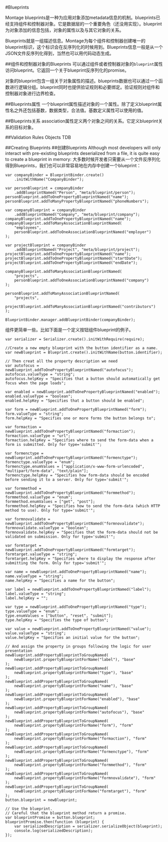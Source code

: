 #Blueprints

Montage blueprints是一种为应用对象添加metadata信息的机制。blueprints已经支持组件和控制器对象。它是数据层的一个重要角色（还没用实现）。blueprint为对象添加的信息包括，对象的属性以及与其它对象的关系。

Blueprints就是一组描述信息。Montage为每个组件和控制器创建唯一的blueprint标识，这个标识会在反序列化的时候用到。Blueprints信息一般是从一个JSON文件反序列化得到，当然也可以用代码动态生成。

##组件和控制器对象的Blueprints
可以通过组件或者控制器对象的`blueprint`属性访问blueprint。它返回一个关于blueprint反序列化的promise。

对象的blueprint包含一组关于对象属性的描述。blueprints数据也可以通过一个函数进行逻辑分组。blueprint同时也提供验证规则和必要绑定。验证规则对组件和控制器对象进行边界检查。

##Blueprints属性
一个blueprint属性描述对象的一个属性。除了定义blueprint属性名之外还包括基数，数据类型，合法值。基数定义属性可以使用的值。

##Blueprints关系
association属性定义两个对象之间的关系。它定义blueprint关系的目标对象。

##Validation Rules Objects
TDB

##Creating Blueprints
##创建Blueprints
Although most developers will only interact with pre-existing blueprints deserialized from a file, it is quite easy to create a blueprint in memory:
大多数时候开发者只需要从一个文件反序列化得到Blueprints，我们也可以非常容易地在内存中创建一个blueprint：

	var companyBinder = BlueprintBinder.create()
	    .initWithName("CompanyBinder");

	var personBlueprint = companyBinder
	    .addBlueprintNamed("Person", "meta/blueprint/person");
	personBlueprint.addToOnePropertyBlueprintNamed("name");
	personBlueprint.addToManyPropertyBlueprintNamed("phoneNumbers");

	var companyBlueprint = companyBinder
	    .addBlueprintNamed("Company", "meta/blueprint/company");
	companyBlueprint.addToOnePropertyBlueprintNamed("name");
	companyBlueprint.addToManyAssociationBlueprintNamed(
	    "employees",
	    personBlueprint.addToOneAssociationBlueprintNamed("employer")
	);

	var projectBlueprint = companyBinder
	    .addBlueprintNamed("Project", "meta/blueprint/project");
	projectBlueprint.addToOnePropertyBlueprintNamed("name");
	projectBlueprint.addToOnePropertyBlueprintNamed("startDate");
	projectBlueprint.addToOnePropertyBlueprintNamed("endDate");

	companyBlueprint.addToManyAssociationBlueprintNamed(
	    "projects",
	    personBlueprint.addToOneAssociationBlueprintNamed("company")
	);

	personBlueprint.addToManyAssociationBlueprintNamed(
	    "projects",
	    projectBlueprint.addToManyAssociationBlueprintNamed("contributors")
	);

	BlueprintBinder.manager.addBlueprintBinder(companyBinder);

组件更简单一些。比如下面是一个定义按钮组件blueprint的例子。

	var serializer = Serializer.create().initWithRequire(require);

	//Create a new empty blueprint with the button identifier as a name.
	var newBlueprint = Blueprint.create().initWithName(button.identifier);

	// Then creat all the property description we need
	var autofocus = newBlueprint.addToOnePropertyBlueprintNamed("autofocus");
	autofocus.valueType = "string";
	autofocus.helpKey = "Specifies that a button should automatically get focus when the page loads";

	var enabled = newBlueprint.addToOnePropertyBlueprintNamed("enabled");
	enabled.valueType = "boolean";
	enabled.helpKey = "Specifies that a button should be enabled";

	var form = newBlueprint.addToOnePropertyBlueprintNamed("form");
	form.valueType = "string";
	form.helpKey = "Specifies one or more forms the button belongs to";

	var formaction = newBlueprint.addToOnePropertyBlueprintNamed("formaction");
	formaction.valueType = "url";
	formaction.helpKey = "Specifies where to send the form-data when a form is submitted. Only for type='submit'";

	var formenctype = newBlueprint.addToOnePropertyBlueprintNamed("formenctype");
	formenctype.valueType = "enum";
	formenctype.enumValues = ["application/x-www-form-urlencoded", "multipart/form-data", "text/plain"];
	formenctype.helpKey = "Specifies how form-data should be encoded before sending it to a server. Only for type='submit'";

	var formmethod = newBlueprint.addToOnePropertyBlueprintNamed("formmethod");
	formmethod.valueType = "enum";
	formmethod.enumValues = ["get", "post"];
	formmethod.helpKey = "Specifies how to send the form-data (which HTTP method to use). Only for type='submit'";

	var formnovalidate = newBlueprint.addToOnePropertyBlueprintNamed("formnovalidate");
	formnovalidate.valueType = "boolean";
	formnovalidate.helpKey = "Specifies that the form-data should not be validated on submission. Only for type='submit'";

	var formtarget = newBlueprint.addToOnePropertyBlueprintNamed("formtarget");
	formtarget.valueType = "string";
	formtarget.helpKey = "Specifies where to display the response after submitting the form. Only for type='submit'";

	var name = newBlueprint.addToOnePropertyBlueprintNamed("name");
	name.valueType = "string";
	name.helpKey = "Specifies a name for the button";

	var label = newBlueprint.addToOnePropertyBlueprintNamed("label");
	label.valueType = "string";
	label.helpKey = "";

	var type = newBlueprint.addToOnePropertyBlueprintNamed("type");
	type.valueType = "enum";
	type.enumValues = ["button", "reset", "submit"];
	type.helpKey = "Specifies the type of button";

	var value = newBlueprint.addToOnePropertyBlueprintNamed("value");
	value.valueType = "string";
	value.helpKey = "Specifies an initial value for the button";

	// And assign the property in groups following the logic for user presentation
	newBlueprint.addPropertyBlueprintToGroupNamed(
	    newBlueprint.propertyBlueprintForName("label"), "base"
	);
	newBlueprint.addPropertyBlueprintToGroupNamed(
	    newBlueprint.propertyBlueprintForName("type"), "base"
	);
	newBlueprint.addPropertyBlueprintToGroupNamed(
	    newBlueprint.propertyBlueprintForName("name"), "base"
	);
	newBlueprint.addPropertyBlueprintToGroupNamed(
	    newBlueprint.propertyBlueprintForName("enabled"), "base"
	);
	newBlueprint.addPropertyBlueprintToGroupNamed(
	    newBlueprint.propertyBlueprintForName("autofocus"), "base"
	);
	newBlueprint.addPropertyBlueprintToGroupNamed(
	    newBlueprint.propertyBlueprintForName("form"), "form"
	);
	newBlueprint.addPropertyBlueprintToGroupNamed(
	    newBlueprint.propertyBlueprintForName("formaction"), "form"
	);
	newBlueprint.addPropertyBlueprintToGroupNamed(
	    newBlueprint.propertyBlueprintForName("formenctype"), "form"
	);
	newBlueprint.addPropertyBlueprintToGroupNamed(
	    newBlueprint.propertyBlueprintForName("formmethod"), "form"
	);
	newBlueprint.addPropertyBlueprintToGroupNamed(
	    newBlueprint.propertyBlueprintForName("formnovalidate"), "form"
	);
	newBlueprint.addPropertyBlueprintToGroupNamed(
	    newBlueprint.propertyBlueprintForName("formtarget"), "form"
	);
	button.blueprint = newBlueprint;

	// Use the blueprint.
	// Careful that the blueprint method return a promise.
	var blueprintPromise = button.blueprint;
	blueprintPromise.then(function (blueprint) {
	    var serializedDescription = serializer.serializeObject(blueprint);
	    console.log(serializedDescription);
	});